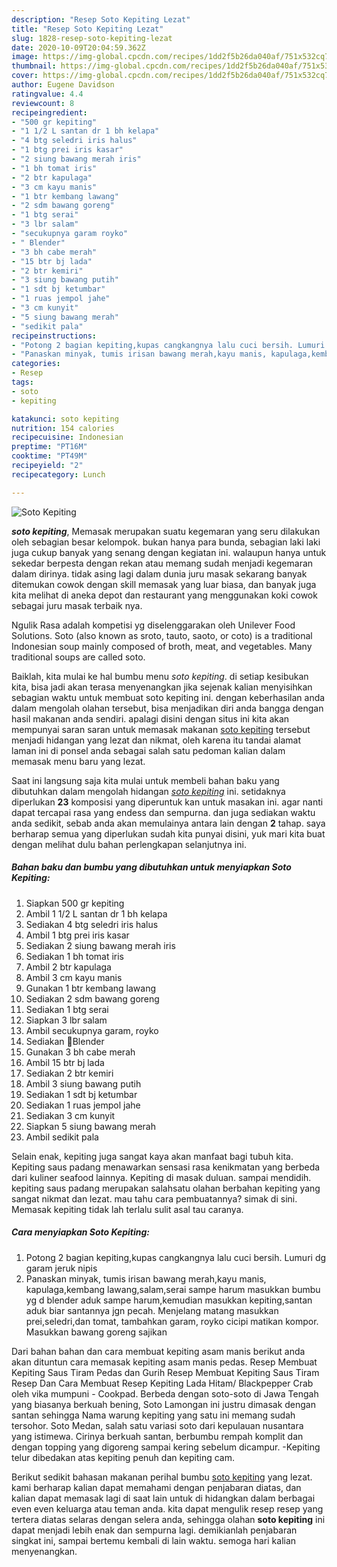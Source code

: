 ```yaml
---
description: "Resep Soto Kepiting Lezat"
title: "Resep Soto Kepiting Lezat"
slug: 1828-resep-soto-kepiting-lezat
date: 2020-10-09T20:04:59.362Z
image: https://img-global.cpcdn.com/recipes/1dd2f5b26da040af/751x532cq70/soto-kepiting-foto-resep-utama.jpg
thumbnail: https://img-global.cpcdn.com/recipes/1dd2f5b26da040af/751x532cq70/soto-kepiting-foto-resep-utama.jpg
cover: https://img-global.cpcdn.com/recipes/1dd2f5b26da040af/751x532cq70/soto-kepiting-foto-resep-utama.jpg
author: Eugene Davidson
ratingvalue: 4.4
reviewcount: 8
recipeingredient:
- "500 gr kepiting"
- "1 1/2 L santan dr 1 bh kelapa"
- "4 btg seledri iris halus"
- "1 btg prei iris kasar"
- "2 siung bawang merah iris"
- "1 bh tomat iris"
- "2 btr kapulaga"
- "3 cm kayu manis"
- "1 btr kembang lawang"
- "2 sdm bawang goreng"
- "1 btg serai"
- "3 lbr salam"
- "secukupnya garam royko"
- " Blender"
- "3 bh cabe merah"
- "15 btr bj lada"
- "2 btr kemiri"
- "3 siung bawang putih"
- "1 sdt bj ketumbar"
- "1 ruas jempol jahe"
- "3 cm kunyit"
- "5 siung bawang merah"
- "sedikit pala"
recipeinstructions:
- "Potong 2 bagian kepiting,kupas cangkangnya lalu cuci bersih. Lumuri dg garam jeruk nipis"
- "Panaskan minyak, tumis irisan bawang merah,kayu manis, kapulaga,kembang lawang,salam,serai sampe harum masukkan bumbu yg d blender aduk sampe harum,kemudian masukkan kepiting,santan aduk biar santannya jgn pecah. Menjelang matang masukkan prei,seledri,dan tomat, tambahkan garam, royko cicipi matikan kompor. Masukkan bawang goreng sajikan"
categories:
- Resep
tags:
- soto
- kepiting

katakunci: soto kepiting 
nutrition: 154 calories
recipecuisine: Indonesian
preptime: "PT16M"
cooktime: "PT49M"
recipeyield: "2"
recipecategory: Lunch

---
```



![Soto Kepiting](https://img-global.cpcdn.com/recipes/1dd2f5b26da040af/751x532cq70/soto-kepiting-foto-resep-utama.jpg)

<b><i>soto kepiting</i></b>, Memasak merupakan suatu kegemaran yang seru dilakukan oleh sebagian besar kelompok. bukan hanya para bunda, sebagian laki laki juga cukup banyak yang senang dengan kegiatan ini. walaupun hanya untuk sekedar berpesta dengan rekan atau memang sudah menjadi kegemaran dalam dirinya. tidak asing lagi dalam dunia juru masak sekarang banyak ditemukan cowok dengan skill memasak yang luar biasa, dan banyak juga kita melihat di aneka depot dan restaurant yang menggunakan koki cowok sebagai juru masak terbaik nya.

Ngulik Rasa adalah kompetisi yg diselenggarakan oleh Unilever Food Solutions. Soto (also known as sroto, tauto, saoto, or coto) is a traditional Indonesian soup mainly composed of broth, meat, and vegetables. Many traditional soups are called soto.

Baiklah, kita mulai ke hal bumbu menu <i>soto kepiting</i>. di setiap kesibukan kita, bisa jadi akan terasa menyenangkan jika sejenak kalian menyisihkan sebagian waktu untuk membuat soto kepiting ini. dengan keberhasilan anda dalam mengolah olahan tersebut, bisa menjadikan diri anda bangga dengan hasil makanan anda sendiri. apalagi disini dengan situs ini kita akan mempunyai saran saran untuk memasak makanan <u>soto kepiting</u> tersebut menjadi hidangan yang lezat dan nikmat, oleh karena itu tandai alamat laman ini di ponsel anda sebagai salah satu pedoman kalian dalam memasak menu baru yang lezat.


Saat ini langsung saja kita mulai untuk membeli bahan baku yang dibutuhkan dalam mengolah hidangan <u><i>soto kepiting</i></u> ini. setidaknya diperlukan <b>23</b> komposisi yang diperuntuk kan untuk masakan ini. agar nanti dapat tercapai rasa yang endess dan sempurna. dan juga sediakan waktu anda sedikit, sebab anda akan memulainya antara lain dengan <b>2</b> tahap. saya berharap semua yang diperlukan sudah kita punyai disini, yuk mari kita buat dengan melihat dulu bahan perlengkapan selanjutnya ini.

<!--inarticleads1-->

##### Bahan baku dan bumbu yang dibutuhkan untuk menyiapkan Soto Kepiting:

1. Siapkan 500 gr kepiting
1. Ambil 1 1/2 L santan dr 1 bh kelapa
1. Sediakan 4 btg seledri iris halus
1. Ambil 1 btg prei iris kasar
1. Sediakan 2 siung bawang merah iris
1. Sediakan 1 bh tomat iris
1. Ambil 2 btr kapulaga
1. Ambil 3 cm kayu manis
1. Gunakan 1 btr kembang lawang
1. Sediakan 2 sdm bawang goreng
1. Sediakan 1 btg serai
1. Siapkan 3 lbr salam
1. Ambil secukupnya garam, royko
1. Sediakan  🌸Blender
1. Gunakan 3 bh cabe merah
1. Ambil 15 btr bj lada
1. Sediakan 2 btr kemiri
1. Ambil 3 siung bawang putih
1. Sediakan 1 sdt bj ketumbar
1. Sediakan 1 ruas jempol jahe
1. Sediakan 3 cm kunyit
1. Siapkan 5 siung bawang merah
1. Ambil sedikit pala


Selain enak, kepiting juga sangat kaya akan manfaat bagi tubuh kita. Kepiting saus padang menawarkan sensasi rasa kenikmatan yang berbeda dari kuliner seafood lainnya. Kepiting di masak duluan. sampai mendidih. kepiting saus padang merupakan salahsatu olahan berbahan kepiting yang sangat nikmat dan lezat. mau tahu cara pembuatannya? simak di sini. Memasak kepiting tidak lah terlalu sulit asal tau caranya. 

<!--inarticleads2-->

##### Cara menyiapkan Soto Kepiting:

1. Potong 2 bagian kepiting,kupas cangkangnya lalu cuci bersih. Lumuri dg garam jeruk nipis
1. Panaskan minyak, tumis irisan bawang merah,kayu manis, kapulaga,kembang lawang,salam,serai sampe harum masukkan bumbu yg d blender aduk sampe harum,kemudian masukkan kepiting,santan aduk biar santannya jgn pecah. Menjelang matang masukkan prei,seledri,dan tomat, tambahkan garam, royko cicipi matikan kompor. Masukkan bawang goreng sajikan


Dari bahan bahan dan cara membuat kepiting asam manis berikut anda akan dituntun cara memasak kepiting asam manis pedas. Resep Membuat Kepiting Saus Tiram Pedas dan Gurih Resep Membuat Kepiting Saus Tiram Resep Dan Cara Membuat Resep Kepiting Lada Hitam/ Blackpepper Crab oleh vika mumpuni - Cookpad. Berbeda dengan soto-soto di Jawa Tengah yang biasanya berkuah bening, Soto Lamongan ini justru dimasak dengan santan sehingga Nama warung kepiting yang satu ini memang sudah tersohor. Soto Medan, salah satu variasi soto dari kepulauan nusantara yang istimewa. Cirinya berkuah santan, berbumbu rempah komplit dan dengan topping yang digoreng sampai kering sebelum dicampur. -Kepiting telur dibedakan atas kepiting penuh dan kepiting cam. 

Berikut sedikit bahasan makanan perihal bumbu <u>soto kepiting</u> yang lezat. kami berharap kalian dapat memahami dengan penjabaran diatas, dan kalian dapat memasak lagi di saat lain untuk di hidangkan dalam berbagai even even keluarga atau teman anda. kita dapat mengulik resep resep yang tertera diatas selaras dengan selera anda, sehingga olahan <b>soto kepiting</b> ini dapat menjadi lebih enak dan sempurna lagi. demikianlah penjabaran singkat ini, sampai bertemu kembali di lain waktu. semoga hari kalian menyenangkan.
